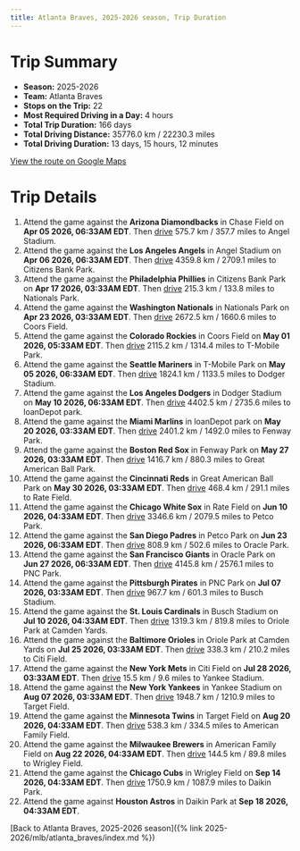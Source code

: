 ```yaml
---
title: Atlanta Braves, 2025-2026 season, Trip Duration
---
```


# Trip Summary
- **Season:** 2025-2026
- **Team:** Atlanta Braves
- **Stops on the Trip:** 22
- **Most Required Driving in a Day:** 4 hours
- **Total Trip Duration:** 166 days
- **Total Driving Distance:** 35776.0 km / 22230.3 miles
- **Total Driving Duration:** 13 days, 15 hours, 12 minutes

[View the route on Google Maps](https://www.google.com/maps/dir/Chase+Field+Phoenix/Angel+Stadium+Anaheim/Citizens+Bank+Park+Philadelphia/Nationals+Park+Washington/Coors+Field+Denver/T-Mobile+Park+Seattle/Dodger+Stadium+Los+Angeles/loanDepot+park+Miami/Fenway+Park+Boston/Great+American+Ball+Park+Cincinnati/Rate+Field+Chicago/Petco+Park+San+Diego/Oracle+Park+San+Francisco/PNC+Park+Pittsburgh/Busch+Stadium+St.+Louis/Oriole+Park+at+Camden+Yards+Baltimore/Citi+Field+Flushing/Yankee+Stadium+Bronx/Target+Field+Minneapolis/American+Family+Field+Milwaukee/Wrigley+Field+Chicago/Daikin+Park+Houston)

# Trip Details
1. Attend the game against the **Arizona Diamondbacks** in Chase Field on **Apr 05 2026, 06:33AM EDT**. Then [drive](https://www.google.com/maps/dir/Chase+Field+Phoenix/Angel+Stadium+Anaheim) 575.7 km / 357.7 miles to Angel Stadium.
2. Attend the game against the **Los Angeles Angels** in Angel Stadium on **Apr 06 2026, 06:33AM EDT**. Then [drive](https://www.google.com/maps/dir/Angel+Stadium+Anaheim/Citizens+Bank+Park+Philadelphia) 4359.8 km / 2709.1 miles to Citizens Bank Park.
3. Attend the game against the **Philadelphia Phillies** in Citizens Bank Park on **Apr 17 2026, 03:33AM EDT**. Then [drive](https://www.google.com/maps/dir/Citizens+Bank+Park+Philadelphia/Nationals+Park+Washington) 215.3 km / 133.8 miles to Nationals Park.
4. Attend the game against the **Washington Nationals** in Nationals Park on **Apr 23 2026, 03:33AM EDT**. Then [drive](https://www.google.com/maps/dir/Nationals+Park+Washington/Coors+Field+Denver) 2672.5 km / 1660.6 miles to Coors Field.
5. Attend the game against the **Colorado Rockies** in Coors Field on **May 01 2026, 05:33AM EDT**. Then [drive](https://www.google.com/maps/dir/Coors+Field+Denver/T-Mobile+Park+Seattle) 2115.2 km / 1314.4 miles to T-Mobile Park.
6. Attend the game against the **Seattle Mariners** in T-Mobile Park on **May 05 2026, 06:33AM EDT**. Then [drive](https://www.google.com/maps/dir/T-Mobile+Park+Seattle/Dodger+Stadium+Los+Angeles) 1824.1 km / 1133.5 miles to Dodger Stadium.
7. Attend the game against the **Los Angeles Dodgers** in Dodger Stadium on **May 10 2026, 06:33AM EDT**. Then [drive](https://www.google.com/maps/dir/Dodger+Stadium+Los+Angeles/loanDepot+park+Miami) 4402.5 km / 2735.6 miles to loanDepot park.
8. Attend the game against the **Miami Marlins** in loanDepot park on **May 20 2026, 03:33AM EDT**. Then [drive](https://www.google.com/maps/dir/loanDepot+park+Miami/Fenway+Park+Boston) 2401.2 km / 1492.0 miles to Fenway Park.
9. Attend the game against the **Boston Red Sox** in Fenway Park on **May 27 2026, 03:33AM EDT**. Then [drive](https://www.google.com/maps/dir/Fenway+Park+Boston/Great+American+Ball+Park+Cincinnati) 1416.7 km / 880.3 miles to Great American Ball Park.
10. Attend the game against the **Cincinnati Reds** in Great American Ball Park on **May 30 2026, 03:33AM EDT**. Then [drive](https://www.google.com/maps/dir/Great+American+Ball+Park+Cincinnati/Rate+Field+Chicago) 468.4 km / 291.1 miles to Rate Field.
11. Attend the game against the **Chicago White Sox** in Rate Field on **Jun 10 2026, 04:33AM EDT**. Then [drive](https://www.google.com/maps/dir/Rate+Field+Chicago/Petco+Park+San+Diego) 3346.6 km / 2079.5 miles to Petco Park.
12. Attend the game against the **San Diego Padres** in Petco Park on **Jun 23 2026, 06:33AM EDT**. Then [drive](https://www.google.com/maps/dir/Petco+Park+San+Diego/Oracle+Park+San+Francisco) 808.9 km / 502.6 miles to Oracle Park.
13. Attend the game against the **San Francisco Giants** in Oracle Park on **Jun 27 2026, 06:33AM EDT**. Then [drive](https://www.google.com/maps/dir/Oracle+Park+San+Francisco/PNC+Park+Pittsburgh) 4145.8 km / 2576.1 miles to PNC Park.
14. Attend the game against the **Pittsburgh Pirates** in PNC Park on **Jul 07 2026, 03:33AM EDT**. Then [drive](https://www.google.com/maps/dir/PNC+Park+Pittsburgh/Busch+Stadium+St.+Louis) 967.7 km / 601.3 miles to Busch Stadium.
15. Attend the game against the **St. Louis Cardinals** in Busch Stadium on **Jul 10 2026, 04:33AM EDT**. Then [drive](https://www.google.com/maps/dir/Busch+Stadium+St.+Louis/Oriole+Park+at+Camden+Yards+Baltimore) 1319.3 km / 819.8 miles to Oriole Park at Camden Yards.
16. Attend the game against the **Baltimore Orioles** in Oriole Park at Camden Yards on **Jul 25 2026, 03:33AM EDT**. Then [drive](https://www.google.com/maps/dir/Oriole+Park+at+Camden+Yards+Baltimore/Citi+Field+Flushing) 338.3 km / 210.2 miles to Citi Field.
17. Attend the game against the **New York Mets** in Citi Field on **Jul 28 2026, 03:33AM EDT**. Then [drive](https://www.google.com/maps/dir/Citi+Field+Flushing/Yankee+Stadium+Bronx) 15.5 km / 9.6 miles to Yankee Stadium.
18. Attend the game against the **New York Yankees** in Yankee Stadium on **Aug 07 2026, 03:33AM EDT**. Then [drive](https://www.google.com/maps/dir/Yankee+Stadium+Bronx/Target+Field+Minneapolis) 1948.7 km / 1210.9 miles to Target Field.
19. Attend the game against the **Minnesota Twins** in Target Field on **Aug 20 2026, 04:33AM EDT**. Then [drive](https://www.google.com/maps/dir/Target+Field+Minneapolis/American+Family+Field+Milwaukee) 538.3 km / 334.5 miles to American Family Field.
20. Attend the game against the **Milwaukee Brewers** in American Family Field on **Aug 22 2026, 04:33AM EDT**. Then [drive](https://www.google.com/maps/dir/American+Family+Field+Milwaukee/Wrigley+Field+Chicago) 144.5 km / 89.8 miles to Wrigley Field.
21. Attend the game against the **Chicago Cubs** in Wrigley Field on **Sep 14 2026, 04:33AM EDT**. Then [drive](https://www.google.com/maps/dir/Wrigley+Field+Chicago/Daikin+Park+Houston) 1750.9 km / 1087.9 miles to Daikin Park.
22. Attend the game against **Houston Astros** in Daikin Park at **Sep 18 2026, 04:33AM EDT**.

[Back to Atlanta Braves, 2025-2026 season]({% link 2025-2026/mlb/atlanta_braves/index.md %})
